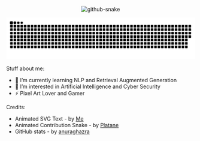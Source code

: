 <p align="center">
<picture>
  <source media="(prefers-color-scheme: dark)" srcset="https://time-five-reading.glitch.me/svg?text=Welcome+To+My+Profile!!-I+Code+And+Study+AI+For+Fun!!&color=%2386cddf&height=200px&size=20&width=1000px&fontStyle=VT323&speed=5000ms" />
  <source media="(prefers-color-scheme: light)" srcset="https://time-five-reading.glitch.me/svg?text=Welcome+To+My+Profile!!-I+Code+And+Study+AI+For+Fun!!&color=%23203135&height=200px&size=20&width=1000px&fontStyle=VT323&speed=5000ms" />
  <img alt="github-snake" src="https://time-five-reading.glitch.me/svg?text=Welcome+To+Wenyue%27s+Profile-Artificial+Intelligence-Cyber+Security" />
</picture>
</p>

<p align="center">
<picture>
  <source media="(prefers-color-scheme: dark)" srcset="https://raw.githubusercontent.com/dualbricks/dualbricks/output/github-contribution-grid-snake-dark.svg" />
  <source media="(prefers-color-scheme: light)" srcset="https://raw.githubusercontent.com/dualbricks/dualbricks/output/github-contribution-grid-snake.svg" />
  <img alt="github-snake" src="github-contribution-grid-snake.svg" />
</picture>
</p>



Stuff about me:

- 🌱 I’m currently learning  NLP and Retrieval Augmented Generation
- 👯 I’m interested in Artificial Intelligence and Cyber Security
- ⚡ Pixel Art Lover and Gamer

Credits:
- Animated SVG Text - by [Me](https://github.com/dualbricks/profile-animation-generator)
- Animated Contribution Snake - by [Platane](https://github.com/Platane/snk)
- GitHub stats - by [anuraghazra](https://github.com/anuraghazra/github-readme-stats)






<!--
**dualbricks/dualbricks** is a ✨ _special_ ✨ repository because its `README.md` (this file) appears on your GitHub profile.

Here are some ideas to get you started:

- 🔭 I’m currently working on ...
- 🌱 I’m currently learning ...
- 👯 I’m looking to collaborate on ...
- 🤔 I’m looking for help with ...
- 💬 Ask me about ...
- 📫 How to reach me: ...
- 😄 Pronouns: ...
- ⚡ Fun fact: ...
-->
